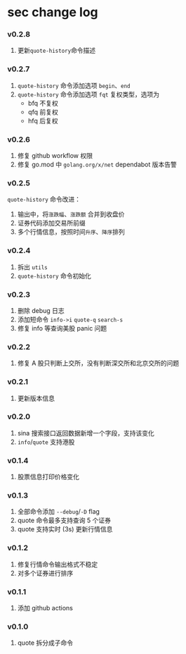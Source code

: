 # sec change log

### v0.2.8

1. 更新`quote-history`命令描述

### v0.2.7

1. `quote-history` 命令添加选项 `begin`、`end`
2. `quote-history` 命令添加选项 `fqt` 复权类型，选项为
   - bfq 不复权
   - qfq 前复权
   - hfq 后复权

### v0.2.6

1. 修复 github workflow 权限
2. 修复 go.mod 中 `golang.org/x/net` dependabot 版本告警

### v0.2.5

`quote-history` 命令改进：

1. 输出中，将`涨跌幅`、`涨跌额` 合并到收盘价
2. 证券代码添加交易所前缀
3. 多个行情信息，按照时间`升序`、`降序`排列

### v0.2.4

1. 拆出 `utils`
2. `quote-history` 命令初始化

### v0.2.3

1. 删除 debug 日志
2. 添加短命令 `info->i` `quote-q` `search-s`
3. 修复 info 等查询美股 panic 问题

### v0.2.2

1. 修复 A 股只判断上交所，没有判断深交所和北京交所的问题

### v0.2.1

1. 更新版本信息

### v0.2.0

1. sina 搜索接口返回数据新增一个字段，支持该变化
2. `info`/`quote` 支持港股

### v0.1.4

1. 股票信息打印价格变化

### v0.1.3

1. 全部命令添加 `--debug`/`-D` flag
2. quote 命令最多支持查询 5 个证券
3. quote 支持实时 (3s) 更新行情信息

### v0.1.2

1. 修复行情命令输出格式不稳定
2. 对多个证券进行排序

### v0.1.1

1. 添加 github actions

### v0.1.0

1. quote 拆分成子命令
